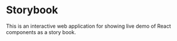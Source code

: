 # Storybook
This is an interactive web application for showing live demo of React components as a story book.